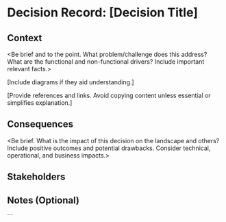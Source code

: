 # Decision Record: [Decision Title]

## Context

<Be brief and to the point. What problem/challenge does this address? What are the functional and non-functional drivers? Include important relevant facts.>

[Include diagrams if they aid understanding.]

[Provide references and links. Avoid copying content unless essential or simplifies explanation.]


## Consequences

<Be brief. What is the impact of this decision on the landscape and others?  Include positive outcomes and potential drawbacks. Consider technical, operational, and business impacts.>

## Stakeholders

<List directly impacted parties.>


## Notes (Optional)

<Add any necessary additional notes.>
```
